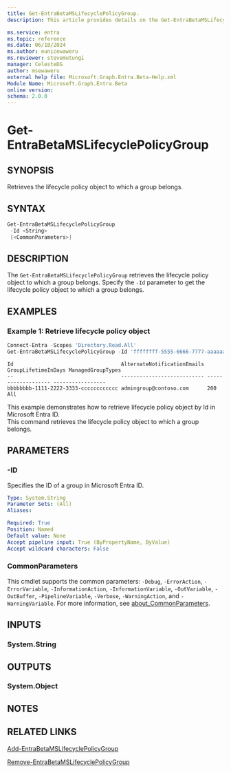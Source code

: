 ```yaml
---
title: Get-EntraBetaMSLifecyclePolicyGroup.
description: This article provides details on the Get-EntraBetaMSLifecyclePolicyGroup command.

ms.service: entra
ms.topic: reference
ms.date: 06/18/2024
ms.author: eunicewaweru
ms.reviewer: stevemutungi
manager: CelesteDG
author: msewaweru
external help file: Microsoft.Graph.Entra.Beta-Help.xml
Module Name: Microsoft.Graph.Entra.Beta
online version:
schema: 2.0.0
---
```


# Get-EntraBetaMSLifecyclePolicyGroup

## SYNOPSIS
Retrieves the lifecycle policy object to which a group belongs.

## SYNTAX

```powershell
Get-EntraBetaMSLifecyclePolicyGroup 
 -Id <String> 
 [<CommonParameters>]
```

## DESCRIPTION
The `Get-EntraBetaMSLifecyclePolicyGroup` retrieves the lifecycle policy object to which a group belongs. Specify the `-Id` parameter to get the lifecycle policy object to which a group belongs.

## EXAMPLES

### Example 1: Retrieve lifecycle policy object
```powershell
Connect-Entra -Scopes 'Directory.Read.All'
Get-EntraBetaMSLifecyclePolicyGroup -Id 'ffffffff-5555-6666-7777-aaaaaaaaaaaa'
```
```output
Id                                   AlternateNotificationEmails GroupLifetimeInDays ManagedGroupTypes
--                                   --------------------------- ------------------- -----------------
bbbbbbbb-1111-2222-3333-cccccccccccc admingroup@contoso.com      200                 All
```

This example demonstrates how to retrieve lifecycle policy object by Id in Microsoft Entra ID.  
This command retrieves the lifecycle policy object to which a group belongs.

## PARAMETERS

### -ID
Specifies the ID of a group in Microsoft Entra ID. 

```yaml
Type: System.String
Parameter Sets: (All)
Aliases:

Required: True
Position: Named
Default value: None
Accept pipeline input: True (ByPropertyName, ByValue)
Accept wildcard characters: False
```

### CommonParameters
This cmdlet supports the common parameters: `-Debug`, `-ErrorAction`, `-ErrorVariable`, `-InformationAction`, `-InformationVariable`, `-OutVariable`, `-OutBuffer`, `-PipelineVariable`, `-Verbose`, `-WarningAction`, and `-WarningVariable`. For more information, see [about_CommonParameters](https://go.microsoft.com/fwlink/?LinkID=113216).

## INPUTS

### System.String
## OUTPUTS

### System.Object
## NOTES

## RELATED LINKS

[Add-EntraBetaMSLifecyclePolicyGroup](Add-EntraBetaMSLifecyclePolicyGroup.md)

[Remove-EntraBetaMSLifecyclePolicyGroup](Remove-EntraBetaMSLifecyclePolicyGroup.md)
